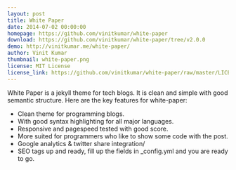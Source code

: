 ```yaml
---
layout: post
title: White Paper
date: 2014-07-02 00:00:00
homepage: https://github.com/vinitkumar/white-paper
download: https://github.com/vinitkumar/white-paper/tree/v2.0.0
demo: http://vinitkumar.me/white-paper/
author: Vinit Kumar
thumbnail: white-paper.png
license: MIT License
license_link: https://github.com/vinitkumar/white-paper/raw/master/LICENSE
---
```


White Paper is a jekyll theme for tech blogs. It is clean and simple
with good semantic structure. Here are the key features for
white-paper:

- Clean theme for programming blogs.
- With good syntax highlighting for all major languages.
- Responsive and pagespeed tested with good score.
- More suited for programmers who like to show some code with the post.
- Google analytics & twitter share integration/
- SEO tags up and ready, fill up the fields in _config.yml and you are
  ready to go.
